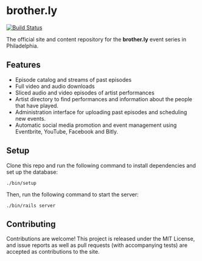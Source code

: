 # brother.ly

[![Build Status](https://travis-ci.org/waxpoetic/brotherly.svg?branch=master)](https://travis-ci.org/waxpoetic/brotherly)

The official site and content repository for the **brother.ly** event
series in Philadelphia.

## Features

- Episode catalog and streams of past episodes
- Full video and audio downloads
- Sliced audio and video episodes of artist performances
- Artist directory to find performances and information about the
    people that have played.
- Administration interface for uploading past episodes and scheduling
    new events.
- Automatic social media promotion and event management using
    Eventbrite, YouTube, Facebook and Bitly.

## Setup

Clone this repo and run the following command to install dependencies
and set up the database:

    ./bin/setup

Then, run the following command to start the server:

    ./bin/rails server

## Contributing

Contributions are welcome! This project is released under the MIT
License, and issue reports as well as pull requests (with accompanying
tests) are accepted as contributions to the site.

